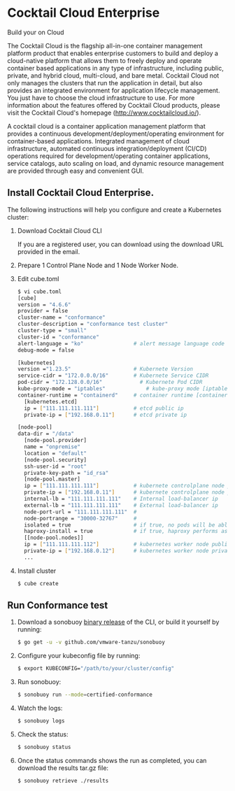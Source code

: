 # Cocktail Cloud Enterprise 
Build your on Cloud

The Cocktail Cloud is the flagship all-in-one container management platform product that enables enterprise customers to build and deploy a cloud-native platform
that allows them to freely deploy and operate container based applications in any type of infrastructure, including public, private, and hybrid cloud, multi-cloud, and bare metal.
Cocktail Cloud not only manages the clusters that run the application in detail, but also provides an integrated environment for application lifecycle management.
You just have to choose the cloud infrastructure to use. For more information about the features offered by Cocktail Cloud products, please visit the Cocktail Cloud's homepage (http://www.cocktailcloud.io/).

A cocktail cloud is a container application management platform that provides a continuous development/deployment/operating environment for container-based applications. Integrated management of cloud infrastructure, automated continuous integration/deployment (CI/CD) operations required for development/operating container applications, service catalogs, auto scaling on load, and dynamic resource management are provided through easy and convenient GUI.

## Install Cocktail Cloud Enterprise.

The following instructions will help you configure and create a Kubernetes cluster:

1. Download Cocktail Cloud CLI

   If you are a registered user, you can download using the download URL provided in the email.

2. Prepare 1 Control Plane Node and 1 Node Worker Node.

3. Edit cube.toml
    ```sh
    $ vi cube.toml
    [cube]
    version = "4.6.6"
    provider = false
    cluster-name = "conformance"
    cluster-description = "conformance test cluster"
    cluster-type = "small"
    cluster-id = "conformance"
    alert-language = "ko"                # alert message language code [ko | en]
    debug-mode = false
    
    [kubernetes]
    version ="1.23.5"                    # Kubernete Version
    service-cidr = "172.0.0.0/16"        # Kubernete Service CIDR
    pod-cidr = "172.128.0.0/16"            # Kubernete Pod CIDR
    kube-proxy-mode = "iptables"             # kube-proxy mode [iptables(default) | ipvs]
    container-runtime = "containerd"     # container runtime [containerd(default) | docker]
      [kubernetes.etcd]
      ip = ["111.111.111.111"]           # etcd public ip
      private-ip = ["192.168.0.11"]      # etcd private ip
    
    [node-pool]
    data-dir = "/data"
      [node-pool.provider]
      name = "onpremise"
      location = "default"
      [node-pool.security]
      ssh-user-id = "root"
      private-key-path = "id_rsa"
      [node-pool.master]
      ip = ["111.111.111.111"]           # kubernete controlplane node public ip
      private-ip = ["192.168.0.11"]      # kubernete controlplane node private ip
      internal-lb = "111.111.111.111"    # Internal load-balancer ip
      external-lb = "111.111.111.111"    # External load-balancer ip
      node-port-url = "111.111.111.111"  # 
      node-portrange = "30000-32767"     #
      isolated = true                    # if true, no pods will be able to scheduler master node unless it has a matching toleration
      haproxy-install = true             # if true, haproxy performs as internal load-balancer
      [[node-pool.nodes]]
      ip = ["111.111.111.112"]           # kubernetes worker node public ip
      private-ip = ["192.168.0.12"]      # kubernetes worker node private ip
      ...

    ```
4. Install cluster
    ```sh
    $ cube create
    ```

## Run Conformance test

1. Download a sonobuoy [binary release](https://github.com/heptio/sonobuoy/releases) of the CLI, or build it yourself by running:
    ```sh
    $ go get -u -v github.com/vmware-tanzu/sonobuoy
    ```

2. Configure your kubeconfig file by running:
    ```sh
    $ export KUBECONFIG="/path/to/your/cluster/config"
    ```

3. Run sonobuoy:
    ```sh
    $ sonobuoy run --mode=certified-conformance
    ```

4. Watch the logs:
    ```sh
    $ sonobuoy logs
    ```

5. Check the status:
    ```sh
    $ sonobuoy status
    ```

6. Once the status commands shows the run as completed, you can download the results tar.gz file:
    ```sh
    $ sonobuoy retrieve ./results
    ```